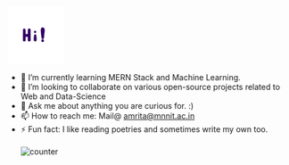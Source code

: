 <img src="https://github.com/amrita41/amrita41/raw/master/Hi.gif" alt="alt text" width="100" height="100" style="max-width:100%;"> 

- 🌱 I’m currently learning MERN Stack and Machine Learning.
- 👯 I’m looking to collaborate on various open-source projects related to Web and Data-Science
- 💬 Ask me about anything you are curious for. :)
- 📫 How to reach me: Mail@ amrita@mnnit.ac.in 
- ⚡ Fun fact: I like reading poetries and sometimes write my own too.<br/><br/>
 ![counter](https://enzfx6ur9k6k5co.m.pipedream.net)


